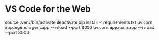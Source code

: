 # VS Code for the Web
source .venv/bin/activate
deactivate
pip install -r requirements.txt
uvicorn app.legend_agent:app --reload --port 8000
uvicorn app.main:app --reload --port 8000

